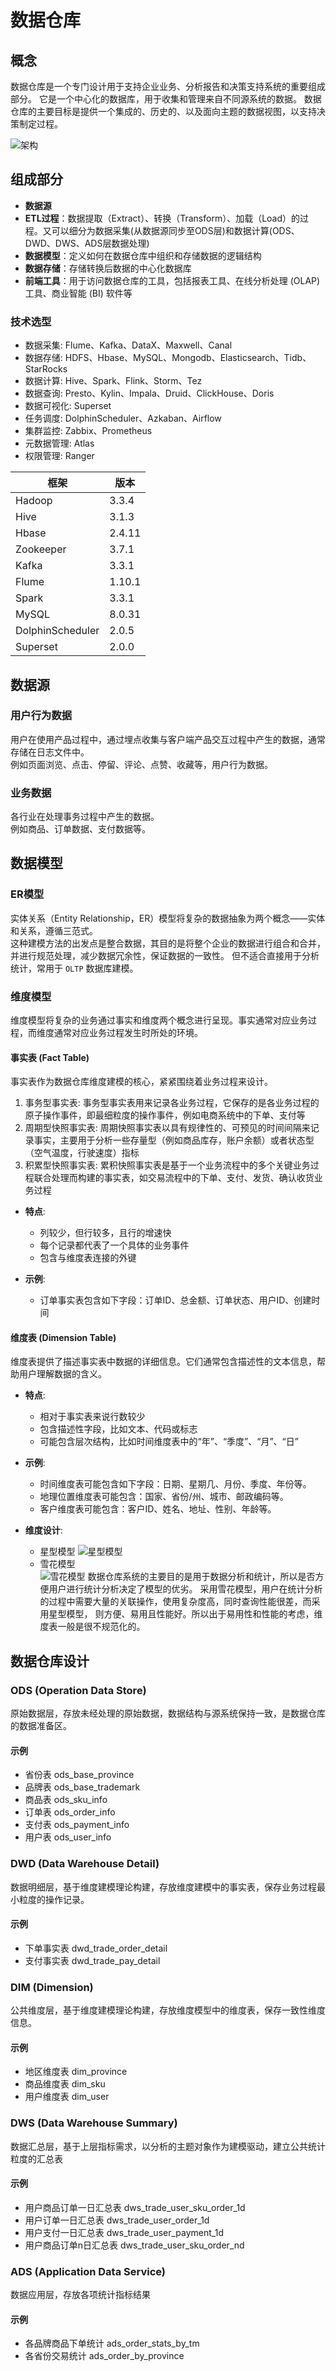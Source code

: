 # 数据仓库

## 概念
数据仓库是一个专门设计用于支持企业业务、分析报告和决策支持系统的重要组成部分。
它是一个中心化的数据库，用于收集和管理来自不同源系统的数据。
数据仓库的主要目标是提供一个集成的、历史的、以及面向主题的数据视图，以支持决策制定过程。

![架构](imgs/数仓架构.png)

## 组成部分

- **数据源**
- **ETL过程**：数据提取（Extract）、转换（Transform）、加载（Load）的过程。又可以细分为数据采集(从数据源同步至ODS层)和数据计算(ODS、DWD、DWS、ADS层数据处理)
- **数据模型**：定义如何在数据仓库中组织和存储数据的逻辑结构
- **数据存储**：存储转换后数据的中心化数据库
- **前端工具**：用于访问数据仓库的工具，包括报表工具、在线分析处理 (OLAP) 工具、商业智能 (BI) 软件等

### 技术选型

- 数据采集: Flume、Kafka、DataX、Maxwell、Canal
- 数据存储: HDFS、Hbase、MySQL、Mongodb、Elasticsearch、Tidb、StarRocks
- 数据计算: Hive、Spark、Flink、Storm、Tez
- 数据查询: Presto、Kylin、Impala、Druid、ClickHouse、Doris
- 数据可视化: Superset
- 任务调度: DolphinScheduler、Azkaban、Airflow
- 集群监控: Zabbix、Prometheus
- 元数据管理: Atlas
- 权限管理: Ranger

| 框架               | 版本     |
|------------------|--------|
| Hadoop           | 3.3.4  |
| Hive             | 3.1.3  |
| Hbase            | 2.4.11 |
| Zookeeper        | 3.7.1  |
| Kafka            | 3.3.1  |
| Flume            | 1.10.1 |
| Spark            | 3.3.1  |
| MySQL            | 8.0.31 |
| DolphinScheduler | 2.0.5  |
| Superset         | 2.0.0  |

## 数据源

### 用户行为数据

用户在使用产品过程中，通过埋点收集与客户端产品交互过程中产生的数据，通常存储在日志文件中。  
例如页面浏览、点击、停留、评论、点赞、收藏等，用户行为数据。

### 业务数据
各行业在处理事务过程中产生的数据。  
例如商品、订单数据、支付数据等。

## 数据模型

### ER模型
实体关系（Entity Relationship，ER）模型将复杂的数据抽象为两个概念——实体和关系，遵循三范式。  
这种建模方法的出发点是整合数据，其目的是将整个企业的数据进行组合和合并，并进行规范处理，减少数据冗余性，保证数据的一致性。
但不适合直接用于分析统计，常用于 `OLTP` 数据库建模。

### 维度模型
维度模型将复杂的业务通过事实和维度两个概念进行呈现。事实通常对应业务过程，而维度通常对应业务过程发生时所处的环境。

#### 事实表 (Fact Table)
事实表作为数据仓库维度建模的核心，紧紧围绕着业务过程来设计。

1. 事务型事实表: 事务型事实表用来记录各业务过程，它保存的是各业务过程的原子操作事件，即最细粒度的操作事件，例如电商系统中的下单、支付等
2. 周期型快照事实表: 周期快照事实表以具有规律性的、可预见的时间间隔来记录事实，主要用于分析一些存量型（例如商品库存，账户余额）或者状态型（空气温度，行驶速度）指标
3. 积累型快照事实表: 累积快照事实表是基于一个业务流程中的多个关键业务过程联合处理而构建的事实表，如交易流程中的下单、支付、发货、确认收货业务过程

- **特点**:
    - 列较少，但行较多，且行的增速快
    - 每个记录都代表了一个具体的业务事件
    - 包含与维度表连接的外键

- **示例**:
    - 订单事实表包含如下字段：订单ID、总金额、订单状态、用户ID、创建时间

#### 维度表 (Dimension Table)
维度表提供了描述事实表中数据的详细信息。它们通常包含描述性的文本信息，帮助用户理解数据的含义。

- **特点**:
    - 相对于事实表来说行数较少
    - 包含描述性字段，比如文本、代码或标志
    - 可能包含层次结构，比如时间维度表中的“年”、“季度”、“月”、“日”

- **示例**:
    - 时间维度表可能包含如下字段：日期、星期几、月份、季度、年份等。
    - 地理位置维度表可能包含：国家、省份/州、城市、邮政编码等。
    - 客户维度表可能包含：客户ID、姓名、地址、性别、年龄等。

- **维度设计**:
    - 星型模型
      ![星型模型](imgs/星型模型.png)
    - 雪花模型  
      ![雪花模型](imgs/雪花模型.png)
  数据仓库系统的主要目的是用于数据分析和统计，所以是否方便用户进行统计分析决定了模型的优劣。
  采用雪花模型，用户在统计分析的过程中需要大量的关联操作，使用复杂度高，同时查询性能很差，而采用星型模型，
  则方便、易用且性能好。所以出于易用性和性能的考虑，维度表一般是很不规范化的。

## 数据仓库设计

### ODS (Operation Data Store)
原始数据层，存放未经处理的原始数据，数据结构与源系统保持一致，是数据仓库的数据准备区。

#### 示例
- 省份表 ods_base_province
- 品牌表 ods_base_trademark
- 商品表 ods_sku_info
- 订单表 ods_order_info
- 支付表 ods_payment_info
- 用户表 ods_user_info

### DWD (Data Warehouse Detail)
数据明细层，基于维度建模理论构建，存放维度建模中的事实表，保存业务过程最小粒度的操作记录。

#### 示例
- 下单事实表 dwd_trade_order_detail
- 支付事实表 dwd_trade_pay_detail

### DIM (Dimension)
公共维度层，基于维度建模理论构建，存放维度模型中的维度表，保存一致性维度信息。

#### 示例
- 地区维度表 dim_province
- 商品维度表 dim_sku
- 用户维度表 dim_user

### DWS (Data Warehouse Summary)
数据汇总层，基于上层指标需求，以分析的主题对象作为建模驱动，建立公共统计粒度的汇总表

#### 示例
- 用户商品订单一日汇总表 dws_trade_user_sku_order_1d
- 用户订单一日汇总表 dws_trade_user_order_1d
- 用户支付一日汇总表 dws_trade_user_payment_1d
- 用户商品订单n日汇总表 dws_trade_user_sku_order_nd

### ADS (Application Data Service)
数据应用层，存放各项统计指标结果

#### 示例
- 各品牌商品下单统计 ads_order_stats_by_tm
- 各省份交易统计 ads_order_by_province
